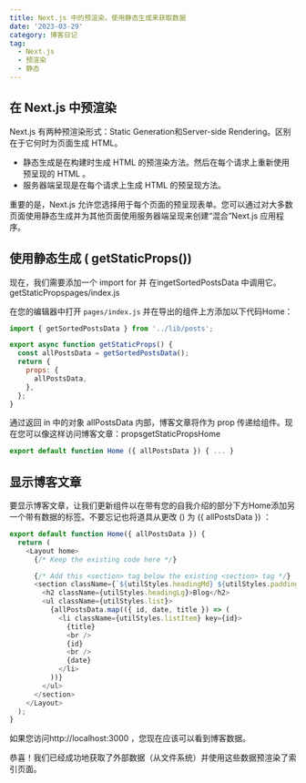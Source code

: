 ```yaml
---
title: Next.js 中的预渲染，使用静态生成来获取数据
date: '2023-03-29'
category: 博客日记
tag:
  - Next.js
  - 预渲染
  - 静态
---
```


## 在 Next.js 中预渲染

Next.js 有两种预渲染形式：Static Generation和Server-side Rendering。区别在于它何时为页面生成 HTML。

- 静态生成是在构建时生成 HTML 的预渲染方法。然后在每个请求上重新使用预呈现的 HTML 。
- 服务器端呈现是在每个请求上生成 HTML 的预呈现方法。

重要的是，Next.js 允许您选择用于每个页面的预呈现表单。您可以通过对大多数页面使用静态生成并为其他页面使用服务器端呈现来创建“混合”Next.js 应用程序。

## 使用静态生成 ( getStaticProps())

现在，我们需要添加一个 import for 并 在ingetSortedPostsData 中调用它。getStaticPropspages/index.js

在您的编辑器中打开 `pages/index.js` 并在导出的组件上方添加以下代码Home：

```js
import { getSortedPostsData } from '../lib/posts';

export async function getStaticProps() {
  const allPostsData = getSortedPostsData();
  return {
    props: {
      allPostsData,
    },
  };
}
```

通过返回 in 中的对象 allPostsData 内部，博客文章将作为 prop 传递给组件。现在您可以像这样访问博客文章：propsgetStaticPropsHome

```js
export default function Home ({ allPostsData }) { ... }
```

## 显示博客文章

要显示博客文章，让我们更新组件以在带有您的自我介绍的部分下方Home添加另一个带有数据的标签。不要忘记也将道具从更改 () 为 ({ allPostsData }) ：

```js
export default function Home({ allPostsData }) {
  return (
    <Layout home>
      {/* Keep the existing code here */}

      {/* Add this <section> tag below the existing <section> tag */}
      <section className={`${utilStyles.headingMd} ${utilStyles.padding1px}`}>
        <h2 className={utilStyles.headingLg}>Blog</h2>
        <ul className={utilStyles.list}>
          {allPostsData.map(({ id, date, title }) => (
            <li className={utilStyles.listItem} key={id}>
              {title}
              <br />
              {id}
              <br />
              {date}
            </li>
          ))}
        </ul>
      </section>
    </Layout>
  );
}
```

如果您访问http://localhost:3000 ，您现在应该可以看到博客数据。

恭喜！我们已经成功地获取了外部数据（从文件系统）并使用这些数据预渲染了索引页面。